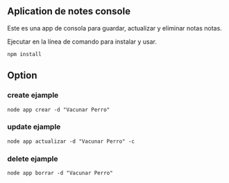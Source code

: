 ## Aplication de notes console

Este es una app de consola para guardar, actualizar y eliminar notas notas.

Ejecutar en la línea de comando para instalar y usar.

``` 
npm install

``` 
## Option

### create ejample

``` 
node app crear -d "Vacunar Perro"

``` 

### update ejample

``` 
node app actualizar -d "Vacunar Perro" -c

```

### delete ejample

``` 
node app borrar -d "Vacunar Perro"

```

